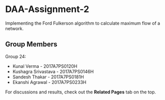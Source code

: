# DAA-Assignment-2
Implementing the Ford Fulkerson algorithm to calculate maximum flow of a network.

## Group Members
Group 24:
- Kunal Verma - 2017A7PS0120H
- Kushagra Srivastava - 2017A7PS0146H
- Sandesh Thakar - 2017A7PS0181H
- Ekanshi Agrawal - 2017A7PS0233H


For discussions and results, check out the __Related Pages__ tab on the top.